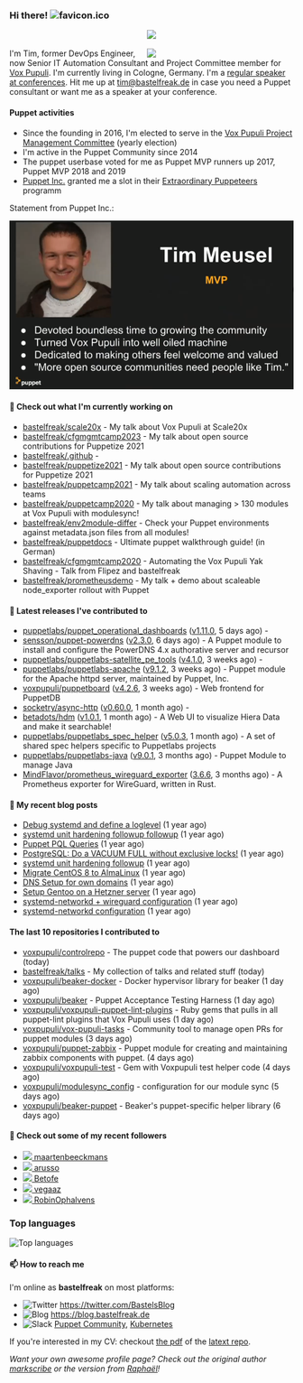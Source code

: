 ### Hi there! ![favicon.ico](https://raw.githubusercontent.com/bastelfreak/bastelfreak/master/favicon.ico)

<p align="center">
  <a href="https://github.com/ryo-ma/github-profile-trophy"><img src="https://github-profile-trophy.vercel.app/?username=bastelfreak&theme=darkhub&margin-w=15&margin-h=15&no-frame=true&column=5"/></a>
</p>

<img align="right" src="https://avatars.githubusercontent.com/bastelfreak" width="260">

I'm Tim, former DevOps Engineer, now Senior IT Automation Consultant and Project
Committee member for [Vox Pupuli](https://voxpupuli.org).
I'm currently living in Cologne, Germany. I'm a
[regular speaker at conferences](https://github.com/bastelfreak/talks#collection-of-talks-proposals-and-related-stuff).
Hit me up at [tim@bastelfreak.de](mailto:tim@bastelfeak.de) in case you need a
Puppet consultant or want me as a speaker at your conference.

#### Puppet activities

* Since the founding in 2016, I'm elected to serve in the [Vox Pupuli Project Management Committee](https://voxpupuli.org/blog/2016/10/12/pmc-election-results/) (yearly election)
* I'm active in the Puppet Community since 2014
* The puppet userbase voted for me as Puppet MVP runners up 2017, Puppet MVP 2018 and 2019
* [Puppet Inc.](https://puppet.com) granted me a slot in their [Extraordinary Puppeteers](https://puppet-champions.github.io/profiles.html) programm

Statement from Puppet Inc.:

![mvp statement](https://raw.githubusercontent.com/bastelfreak/bastelfreak/master/MVP.png)

#### 🌱 Check out what I'm currently working on


- [bastelfreak/scale20x](https://github.com/bastelfreak/scale20x) - My talk about Vox Pupuli at Scale20x
- [bastelfreak/cfgmgmtcamp2023](https://github.com/bastelfreak/cfgmgmtcamp2023) - My talk about open source contributions for Puppetize 2021
- [bastelfreak/.github](https://github.com/bastelfreak/.github) - 
- [bastelfreak/puppetize2021](https://github.com/bastelfreak/puppetize2021) - My talk about open source contributions for Puppetize 2021
- [bastelfreak/puppetcamp2021](https://github.com/bastelfreak/puppetcamp2021) - My talk about scaling automation across teams
- [bastelfreak/puppetcamp2020](https://github.com/bastelfreak/puppetcamp2020) - My talk about managing &gt; 130 modules at Vox Pupuli with modulesync!
- [bastelfreak/env2module-differ](https://github.com/bastelfreak/env2module-differ) - Check your Puppet environments against metadata.json files from all modules!
- [bastelfreak/puppetdocs](https://github.com/bastelfreak/puppetdocs) - Ultimate puppet walkthrough guide! (in German)
- [bastelfreak/cfgmgmtcamp2020](https://github.com/bastelfreak/cfgmgmtcamp2020) - Automating the Vox Pupuli Yak Shaving - Talk from Flipez and bastelfreak
- [bastelfreak/prometheusdemo](https://github.com/bastelfreak/prometheusdemo) - My talk &#43; demo about scaleable node_exporter rollout with Puppet

#### 🔭 Latest releases I've contributed to


- [puppetlabs/puppet_operational_dashboards](https://github.com/puppetlabs/puppet_operational_dashboards) ([v1.11.0](https://github.com/puppetlabs/puppet_operational_dashboards/releases/tag/v1.11.0), 5 days ago) - 
- [sensson/puppet-powerdns](https://github.com/sensson/puppet-powerdns) ([v2.3.0](https://github.com/sensson/puppet-powerdns/releases/tag/v2.3.0), 6 days ago) - A Puppet module to install and configure the PowerDNS 4.x authorative server and recursor
- [puppetlabs/puppetlabs-satellite_pe_tools](https://github.com/puppetlabs/puppetlabs-satellite_pe_tools) ([v4.1.0](https://github.com/puppetlabs/puppetlabs-satellite_pe_tools/releases/tag/v4.1.0), 3 weeks ago) - 
- [puppetlabs/puppetlabs-apache](https://github.com/puppetlabs/puppetlabs-apache) ([v9.1.2](https://github.com/puppetlabs/puppetlabs-apache/releases/tag/v9.1.2), 3 weeks ago) - Puppet module for the Apache httpd server, maintained by Puppet, Inc. 
- [voxpupuli/puppetboard](https://github.com/voxpupuli/puppetboard) ([v4.2.6](https://github.com/voxpupuli/puppetboard/releases/tag/v4.2.6), 3 weeks ago) - Web frontend for PuppetDB
- [socketry/async-http](https://github.com/socketry/async-http) ([v0.60.0](https://github.com/socketry/async-http/releases/tag/v0.60.0), 1 month ago) - 
- [betadots/hdm](https://github.com/betadots/hdm) ([v1.0.1](https://github.com/betadots/hdm/releases/tag/v1.0.1), 1 month ago) - A Web UI to visualize Hiera Data and make it searchable!
- [puppetlabs/puppetlabs_spec_helper](https://github.com/puppetlabs/puppetlabs_spec_helper) ([v5.0.3](https://github.com/puppetlabs/puppetlabs_spec_helper/releases/tag/v5.0.3), 1 month ago) - A set of shared spec helpers specific to Puppetlabs projects
- [puppetlabs/puppetlabs-java](https://github.com/puppetlabs/puppetlabs-java) ([v9.0.1](https://github.com/puppetlabs/puppetlabs-java/releases/tag/v9.0.1), 3 months ago) - Puppet Module to manage Java
- [MindFlavor/prometheus_wireguard_exporter](https://github.com/MindFlavor/prometheus_wireguard_exporter) ([3.6.6](https://github.com/MindFlavor/prometheus_wireguard_exporter/releases/tag/3.6.6), 3 months ago) - A Prometheus exporter for WireGuard, written in Rust.

#### 📜 My recent blog posts


- [Debug systemd and define a loglevel](https://blog.bastelfreak.de/2022/02/debug-systemd-and-define-a-loglevel/) (1 year ago)
- [systemd unit hardening followup followup](https://blog.bastelfreak.de/2022/01/systemd-unit-hardening-followup-followup/) (1 year ago)
- [Puppet PQL Queries](https://blog.bastelfreak.de/2022/01/puppet-pql-queries/) (1 year ago)
- [PostgreSQL: Do a VACUUM FULL without exclusive locks!](https://blog.bastelfreak.de/2022/01/postgresql-do-a-vacuum-full-without-exclusive-locks/) (1 year ago)
- [systemd unit hardening followup](https://blog.bastelfreak.de/2022/01/systemd-unit-hardening-followup/) (1 year ago)
- [Migrate CentOS 8 to AlmaLinux](https://blog.bastelfreak.de/2022/01/migrate-centos-8-to-almalinux/) (1 year ago)
- [DNS Setup for own domains](https://blog.bastelfreak.de/2022/01/dns-setup-for-own-domains/) (1 year ago)
- [Setup Gentoo on a Hetzner server](https://blog.bastelfreak.de/2022/01/setup-gentoo-on-a-hetzner-server/) (1 year ago)
- [systemd-networkd &#43; wireguard configuration](https://blog.bastelfreak.de/2022/01/systemd-networkd-wireguard-configuration/) (1 year ago)
- [systemd-networkd configuration](https://blog.bastelfreak.de/2022/01/systemd-networkd-configuration/) (1 year ago)

#### The last 10 repositories I contributed to


- [voxpupuli/controlrepo](https://github.com/voxpupuli/controlrepo) - The puppet code that powers our dashboard (today)
- [bastelfreak/talks](https://github.com/bastelfreak/talks) - My collection of talks and related stuff (today)
- [voxpupuli/beaker-docker](https://github.com/voxpupuli/beaker-docker) - Docker hypervisor library for beaker (1 day ago)
- [voxpupuli/beaker](https://github.com/voxpupuli/beaker) - Puppet Acceptance Testing Harness (1 day ago)
- [voxpupuli/voxpupuli-puppet-lint-plugins](https://github.com/voxpupuli/voxpupuli-puppet-lint-plugins) - Ruby gems that pulls in all puppet-lint plugins that Vox Pupuli uses (1 day ago)
- [voxpupuli/vox-pupuli-tasks](https://github.com/voxpupuli/vox-pupuli-tasks) - Community tool to manage open PRs for puppet modules (3 days ago)
- [voxpupuli/puppet-zabbix](https://github.com/voxpupuli/puppet-zabbix) - Puppet module for creating and maintaining zabbix components with puppet. (4 days ago)
- [voxpupuli/voxpupuli-test](https://github.com/voxpupuli/voxpupuli-test) - Gem with Voxpupuli test helper code (4 days ago)
- [voxpupuli/modulesync_config](https://github.com/voxpupuli/modulesync_config) - configuration for our module sync (5 days ago)
- [voxpupuli/beaker-puppet](https://github.com/voxpupuli/beaker-puppet) - Beaker&#39;s puppet-specific helper library (6 days ago)

#### 👥 Check out some of my recent followers


- [<img src="https://avatars.githubusercontent.com/u/22379063?u=65e5ff246af87809768f9d844907feda018aed81&amp;v=4" height="20"/> maartenbeeckmans](https://github.com/maartenbeeckmans)
- [<img src="https://avatars.githubusercontent.com/u/561997?u=587b901d06af33caa49144ea295d97df3c9ef163&amp;v=4" height="20"/> arusso](https://github.com/arusso)
- [<img src="https://avatars.githubusercontent.com/u/96020105?u=08db41dd3f9d71eaf5295e0326cf1448662be064&amp;v=4" height="20"/> Betofe](https://github.com/Betofe)
- [<img src="https://avatars.githubusercontent.com/u/61321118?u=57485fee83c7b4740e657bad37ba939d3a8f2f7a&amp;v=4" height="20"/> vegaaz](https://github.com/vegaaz)
- [<img src="https://avatars.githubusercontent.com/u/36503354?u=2fa56a3c0fa89035e29421dc37557fa829ec2722&amp;v=4" height="20"/> RobinOphalvens](https://github.com/RobinOphalvens)

### Top languages

![Top languages](https://github-readme-stats.vercel.app/api/top-langs/?username=bastelfreak&hide_title=true)

#### 📫 How to reach me

I'm online as **bastelfreak** on most platforms:

- <img src="https://raw.githubusercontent.com/FortAwesome/Font-Awesome/master/svgs/brands/twitter.svg" width="20" alt="Twitter" /> https://twitter.com/BastelsBlog
- <img src="https://raw.githubusercontent.com/FortAwesome/Font-Awesome/master/svgs/brands/wordpress.svg" width="20" alt="Blog" /> https://blog.bastelfreak.de
- <img src="https://raw.githubusercontent.com/FortAwesome/Font-Awesome/master/svgs/brands/slack.svg" width="20" alt="Slack" /> [Puppet Community](https://slack.puppet.com/), [Kubernetes](https://slack.k8s.io/)

If you're interested in my CV: checkout [the pdf](https://github.com/bastelfreak/cv/raw/master/content-en.pdf) of the [latext repo](https://github.com/bastelfreak/cv#readme).

*Want your own awesome profile page? Check out the original author [markscribe](https://github.com/muesli/markscribe) or the version from [Raphaël](https://github.com/raphink/raphink#hi-there-)!*
